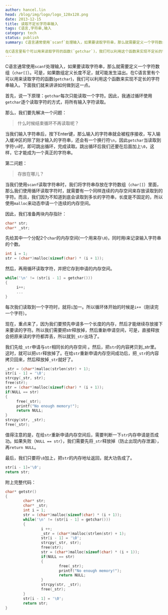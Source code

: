```yaml
---
author: hancel.lin
head: /blog/img/logo/logo_128x128.png
date: 2013-12-15
title: 读取不定长字符串输入
tags: C语言,字符串,输入
category: tech
status: publish
summary: C语言通常使用`scanf`处理输入，如果要读取字符串，那么就需要定义一个字符数组（`char[]`）。可是，如果数组定义长度不足，就可能发生溢出。

在C语言里有个可以用来读取字符的函数(`getchar`)，我们可以利用这个函数来实现不定长的字符串输入...
---
```

C语言通常使用`scanf`处理输入，如果要读取字符串，那么就需要定义一个字符数组（`char[]`）。可是，如果数组定义长度不足，就可能发生溢出。在C语言里有个可以用来读取字符的函数(`getchar`)，我们可以利用这个函数来实现不定长的字符串输入。下面我们就来讲讲如何做到这一点。

首先，说一下原理：`getchar`每次只能读取一个字符。因此，我通过循环使用`getchar`逐个读取字符的方式，将所有输入字符读取。

那么，我们要先解决一个问题：

>什么时候结束循环不再读取呢？

当我们输入字符串后，按下Enter键，那么输入的字符串就会被程序接收，写入输入缓冲区的除了刚才输入的字符串，还会有一个换行符`\n`，因此`getchar`当读取到字符`\n`时，即可跳出循环，完成读取。跳出循环后我们还要在后面加上`\0`，这样，它才能成为一个真正的字符串。

第二问题：

>存放在哪儿？

当我们使用`scanf`读取字符串时，我们将字符串存放在字符数组（`char[]`）里面，那么我们使用循环读取字符时，就需要有一个同样连续的内存空间来存放读取到的字符。而且，我们因为不知道到底会读取到多长的字符串，长度是不固定的，所以使用`malloc`来动态申请一个连续的内存空间。

因此，我们准备两块内存指针：

```c
char* str;
char* _str;
```

先给其中一个分配2个`char`的内存空间(一个用来存`\0`)，同时用i来记录输入字符串的个数。

```c
int i = 1;
str = (char*)malloc(sizeof(char) * (i + 1));
```

然后，再用循环读取字符，并把它存到申请的内存空间。

```c
while('\n' != (str[i - 1] = getchar()))
{
     i++;
     ...
}
```

每次我们读取到一个字符时，就将`i`加一。所以循环体开始的时候是`i++`（刚读完一个字符）。

现在，重点来了，因为我们要预先申请多一个长度的内存，然后才能继续存放接下来要读的字符。所以我们需要把str释放掉，然后重新申请空间，可是，直接释放会把原来读的字符都弄丢，所以就到`_str`出场了。

我们先给`_str`申请与`str`相同长的内存空间 。然后，把`str`的内容拷贝到_str里。这时，就可以把`str`释放掉了。在给`str`重新申请内存空间成功后，把`_str`的内容拷贝回来，然后释放掉`_str`就好了。

```c
_str = (char*)malloc(strlen(str) + 1);
str[i - 1] = '\0';
strcpy(_str, str);
free(str);
str = (char*)malloc(sizeof(char) * (i + 1));
if(NULL == str)
{
     free(_str);
     printf("No enough memory!");
     return NULL;
}
strcpy(str, _str);
free(_str);
```

值得注意的是，在给`str`重新申请内存空间后，需要判断一下`str`内存申请是否成功。如果失败（`NULL == str`），我们需要先将`_str`释放掉（防止出现内存泄漏），再`return NULL`。

最后，我们只要将`\0`加上，把`str`的内存地址返回，就大功告成了。

```c
str[i - 1]='\0';
return str;
```

附上完整代码：

```c
char* getstr()
{
        char* str;
        char* _str;
        int i = 1;
        str = (char*)malloc(sizeof(char) * (i + 1));
        while('\n' != (str[i - 1] = getchar()))
        {
                i ++;
                _str = (char*)malloc(strlen(str) + 1);
                str[i - 1] = '\0';
                strcpy(_str, str);
                free(str);
                str = (char*)malloc(sizeof(char) * (i + 1));
                if(NULL == str)
                {
                        free(_str);
                        printf("No enough memory!");
                        return NULL;
                }
                strcpy(str, _str);
                free(_str);
        }
        str[i - 1] = '\0';
        return str;
}
```
